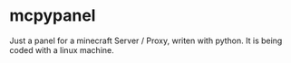 # mcpypanel
Just a panel for a minecraft Server / Proxy, writen with python.
It is being coded with a linux machine.
